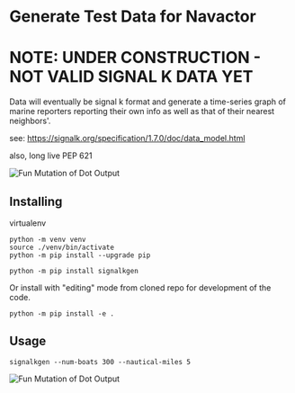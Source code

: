 Generate Test Data for Navactor
==============

NOTE: UNDER CONSTRUCTION - NOT VALID SIGNAL K DATA YET
==============

Data will eventually be signal k format and generate a time-series graph of
marine reporters reporting their own info as well as that of their nearest
neighbors'.


see: https://signalk.org/specification/1.7.0/doc/data_model.html

also, long live PEP 621


![Fun Mutation of Dot Output](docs/boats3.png)


Installing
-----------

virtualenv

```
python -m venv venv
source ./venv/bin/activate
python -m pip install --upgrade pip
```

```
python -m pip install signalkgen
```

Or install with "editing" mode from cloned repo for development of the code.

```
python -m pip install -e .
```

Usage
----------

```
signalkgen --num-boats 300 --nautical-miles 5
```

![Fun Mutation of Dot Output](docs/boats1.png)
